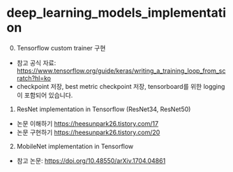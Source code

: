 # deep_learning_models_implementation

0. Tensorflow custom trainer 구현
  - 참고 공식 자료: https://www.tensorflow.org/guide/keras/writing_a_training_loop_from_scratch?hl=ko
  - checkpoint 저장, best metric checkpoint 저장, tensorboard를 위한 logging이 포함되어 있습니다.

1. ResNet implementation in Tensorflow (ResNet34, ResNet50)
  - 논문 이해하기 https://heesunpark26.tistory.com/17
  - 논문 구현하기 https://heesunpark26.tistory.com/20

2. MobileNet implementation in Tensorflow
  - 참고 논문: https://doi.org/10.48550/arXiv.1704.04861
